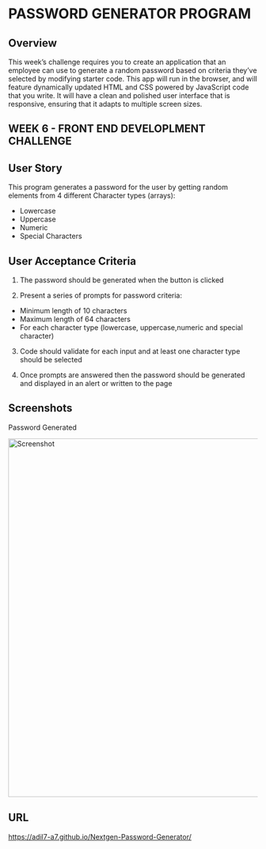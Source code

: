 # PASSWORD GENERATOR PROGRAM

## Overview
This week’s challenge requires you to create an application that an employee can use to generate a random password based on criteria they’ve selected by modifying starter code. 
This app will run in the browser, and will feature dynamically updated HTML and CSS powered by JavaScript code that you write. 
It will have a clean and polished user interface that is responsive, ensuring that it adapts to multiple screen sizes.

## WEEK 6 - FRONT END DEVELOPLMENT CHALLENGE

## User Story
This program generates a password for the user by getting random elements from 4 different Character types (arrays):
* Lowercase
* Uppercase
* Numeric
* Special Characters

## User Acceptance Criteria
1. The password should be generated when the button is clicked

2. Present a series of prompts for password criteria:
* Minimum length of 10 characters
* Maximum length of 64 characters
* For each character type (lowercase, uppercase,numeric and special character)

3. Code should validate for each input and at least one character type should be selected

4. Once prompts are answered then the password should be generated and displayed in an alert or written to the page


## Screenshots
Password Generated

<img width="725" alt="Screenshot" src="https://user-images.githubusercontent.com/117782725/211689323-97af4113-ab20-4f5d-8b46-77231db09c9d.png">

## URL
https://adil7-a7.github.io/Nextgen-Password-Generator/

